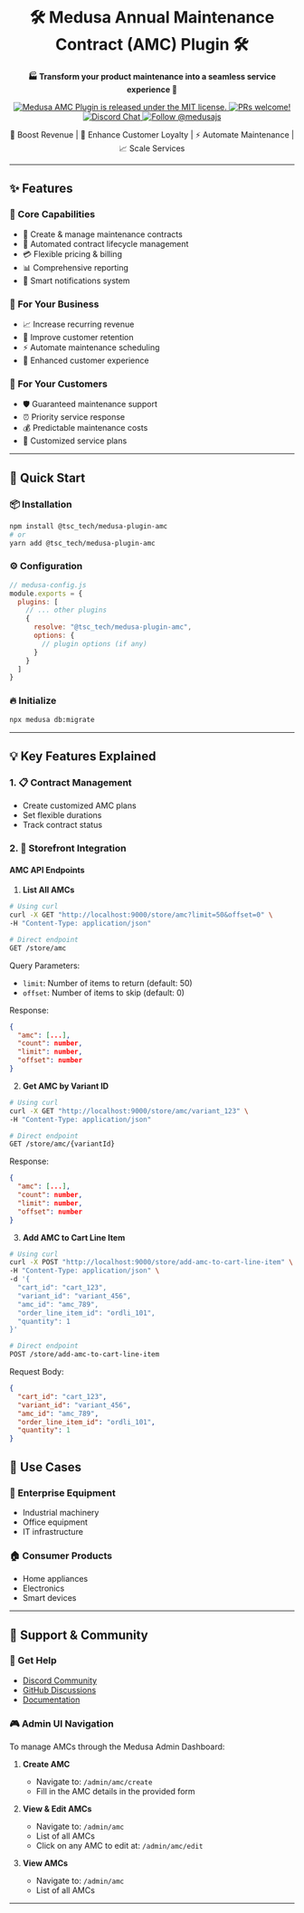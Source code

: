 <h1 align="center">
  🛠️ Medusa Annual Maintenance Contract (AMC) Plugin 🛠️
</h1>

<p align="center">
  <strong>🏭 Transform your product maintenance into a seamless service experience 🔧</strong>
</p>

<p align="center">
  <a href="https://github.com/special-char/-tsc_tech-medusa-plugin-amc/blob/master/LICENSE">
    <img src="https://img.shields.io/badge/license-MIT-blue.svg" alt="Medusa AMC Plugin is released under the MIT license." />
  </a>
  <a href="https://github.com/special-char/-tsc_tech-medusa-plugin-amc/contribute">
    <img src="https://img.shields.io/badge/PRs-welcome-brightgreen.svg?style=flat" alt="PRs welcome!" />
  </a>
  <a href="https://discord.gg/xpCwq3Kfn8">
    <img src="https://img.shields.io/badge/chat-on%20discord-7289DA.svg" alt="Discord Chat" />
  </a>
  <a href="https://twitter.com/intent/follow?screen_name=medusajs">
    <img src="https://img.shields.io/twitter/follow/medusajs.svg?label=Follow%20@medusajs" alt="Follow @medusajs" />
  </a>
</p>

<p align="center">
  🚀 Boost Revenue | 🤝 Enhance Customer Loyalty | ⚡ Automate Maintenance | 📈 Scale Services
</p>

---

## ✨ Features

### 🎯 Core Capabilities
- 📝 Create & manage maintenance contracts
- 🔄 Automated contract lifecycle management
- 💳 Flexible pricing & billing
- 📊 Comprehensive reporting
- 🔔 Smart notifications system

### 🚀 For Your Business
- 📈 Increase recurring revenue
- 🤝 Improve customer retention
- ⚡ Automate maintenance scheduling
- 📱 Enhanced customer experience

### 💪 For Your Customers
- 🛡️ Guaranteed maintenance support
- ⏰ Priority service response
- 💰 Predictable maintenance costs
- 🎯 Customized service plans

---

## 🚀 Quick Start

### 📦 Installation

```bash
npm install @tsc_tech/medusa-plugin-amc
# or
yarn add @tsc_tech/medusa-plugin-amc
```

### ⚙️ Configuration

```javascript
// medusa-config.js
module.exports = {
  plugins: [
    // ... other plugins
    {
      resolve: "@tsc_tech/medusa-plugin-amc",
      options: {
        // plugin options (if any)
      }
    }
  ]
}
```

### 🔥 Initialize

```bash
npx medusa db:migrate
```

---

## 💡 Key Features Explained

### 1. 📋 Contract Management
- Create customized AMC plans
- Set flexible durations
- Track contract status

### 2. 🛒 Storefront Integration

#### AMC API Endpoints

1. **List All AMCs**
```bash
# Using curl
curl -X GET "http://localhost:9000/store/amc?limit=50&offset=0" \
-H "Content-Type: application/json"

# Direct endpoint
GET /store/amc
```
Query Parameters:
- `limit`: Number of items to return (default: 50)
- `offset`: Number of items to skip (default: 0)

Response:
```json
{
  "amc": [...],
  "count": number,
  "limit": number,
  "offset": number
}
```

2. **Get AMC by Variant ID**
```bash
# Using curl
curl -X GET "http://localhost:9000/store/amc/variant_123" \
-H "Content-Type: application/json"

# Direct endpoint
GET /store/amc/{variantId}
```
Response:
```json
{
  "amc": [...],
  "count": number,
  "limit": number,
  "offset": number
}
```

3. **Add AMC to Cart Line Item**
```bash
# Using curl
curl -X POST "http://localhost:9000/store/add-amc-to-cart-line-item" \
-H "Content-Type: application/json" \
-d '{
  "cart_id": "cart_123",
  "variant_id": "variant_456",
  "amc_id": "amc_789",
  "order_line_item_id": "ordli_101",
  "quantity": 1
}'

# Direct endpoint
POST /store/add-amc-to-cart-line-item
```
Request Body:
```json
{
  "cart_id": "cart_123",
  "variant_id": "variant_456",
  "amc_id": "amc_789",
  "order_line_item_id": "ordli_101",
  "quantity": 1
}
```

## 🎯 Use Cases

### 🏢 Enterprise Equipment
- Industrial machinery
- Office equipment
- IT infrastructure

### 🏠 Consumer Products
- Home appliances
- Electronics
- Smart devices

---

## 🤝 Support & Community

### 💬 Get Help
- [Discord Community](https://discord.gg/medusajs)
- [GitHub Discussions](https://github.com/medusajs/medusa/discussions)
- [Documentation](https://docs.medusajs.com)

### 🎮 Admin UI Navigation

To manage AMCs through the Medusa Admin Dashboard:

1. **Create AMC**
   - Navigate to: `/admin/amc/create`
   - Fill in the AMC details in the provided form

2. **View & Edit AMCs**
   - Navigate to: `/admin/amc`
   - List of all AMCs
   - Click on any AMC to edit at: `/admin/amc/edit`

3. **View AMCs**
   - Navigate to: `/admin/amc`
   - List of all AMCs

---
